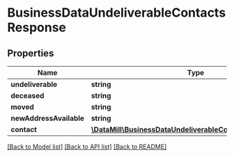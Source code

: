 # BusinessDataUndeliverableContactsResponse

## Properties
Name | Type | Description | Notes
------------ | ------------- | ------------- | -------------
**undeliverable** | **string** |  | 
**deceased** | **string** |  | 
**moved** | **string** |  | 
**newAddressAvailable** | **string** |  | 
**contact** | [**\DataMill\BusinessDataUndeliverableContactsSearchContact**](BusinessDataUndeliverableContactsSearchContact.md) |  | 

[[Back to Model list]](../README.md#documentation-for-models) [[Back to API list]](../README.md#documentation-for-api-endpoints) [[Back to README]](../README.md)


